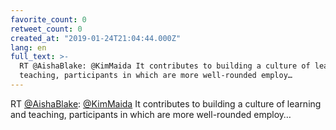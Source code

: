 ```yaml
---
favorite_count: 0
retweet_count: 0
created_at: "2019-01-24T21:04:44.000Z"
lang: en
full_text: >-
  RT @AishaBlake: @KimMaida It contributes to building a culture of learning and
  teaching, participants in which are more well-rounded employ…
---
```


RT [@AishaBlake](https://twitter.com/AishaBlake):
[@KimMaida](https://twitter.com/KimMaida) It contributes to building a culture
of learning and teaching, participants in which are more well-rounded employ…
